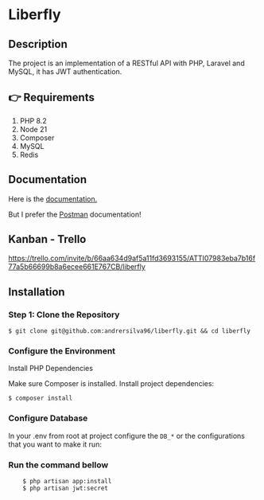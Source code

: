 # Liberfly

## Description

The project is an implementation of a RESTful API with PHP, Laravel and MySQL, it has JWT authentication.

## 👉 Requirements

1. PHP 8.2
2. Node 21
3. Composer
4. MySQL
5. Redis

## Documentation
Here is the  [documentation.](http://localhost/api/documentation)

But I prefer the [Postman](https://documenter.getpostman.com/view/10880762/2sA3kd9cua) documentation!

## Kanban - Trello
https://trello.com/invite/b/66aa634d9af5a11fd3693155/ATTI07983eba7b16f77a5b66699b8a6ecee661E767CB/liberfly

## Installation

### Step 1: Clone the Repository

````
$ git clone git@github.com:andrersilva96/liberfly.git && cd liberfly
````

### Configure the Environment
Install PHP Dependencies

Make sure Composer is installed. Install project dependencies:

````
$ composer install
````

### Configure Database

In your .env from root at project configure the ``DB_*`` or the configurations that you want to make it run:

### Run the command bellow

```
    $ php artisan app:install
    $ php artisan jwt:secret
```
